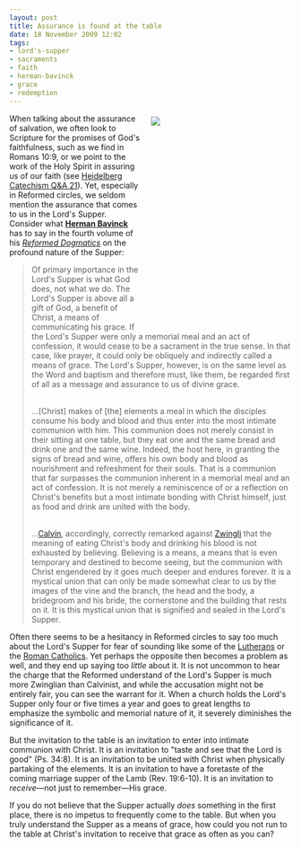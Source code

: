 ```yaml
---
layout: post
title: Assurance is found at the table
date: 18 November 2009 12:02
tags:
- lord's-supper
- sacraments
- faith
- herman-bavinck
- grace
- redemption
---
```

<div style="float: right; margin: 5px 1px 0px 20px; width: 250px; height: 373px;"><img src="https://dl.dropboxusercontent.com/u/3897986/Jake%20Blog%20Images/supper_elements.jpg" /></div>
<p>When talking about the assurance of salvation, we often look to Scripture for the promises of God's faithfulness, such as we find in Romans 10:9, or we point to the work of the Holy Spirit in assuring us of our faith (see <a href="http://crcna.org/pages/heidelberg_deliver.cfm#QandA%2021">Heidelberg Catechism Q&amp;A 21</a>). Yet, especially in Reformed circles, we seldom mention the assurance that comes to us in the Lord's Supper. Consider what <a style="font-weight: bold;" href="http://en.wikipedia.org/wiki/Herman_Bavinck">Herman Bavinck</a> has to say in the fourth volume of his <a href="http://www.amazon.com/Reformed-Dogmatics-Baker-Publishing-Group/dp/0801035767/ref=sr_1_1?ie=UTF8&amp;s=books&amp;qid=1258590378&amp;sr=8-1"><span style="font-style: italic;">Reformed Dogmatics</span></a> on the profound nature of the Supper:</p>
<blockquote>
Of primary importance in the Lord's Supper is what God does, not what we do. The Lord's Supper is above all a gift of God, a benefit of Christ, a means of communicating his grace. If the Lord's Supper were only a memorial meal and an act of confession, it would cease to be a sacrament in the true sense. In that case, like prayer, it could only be obliquely and indirectly called a means of grace. The Lord's Supper, however, is on the same level as the Word and baptism and therefore must, like them, be regarded first of all as a message and assurance to us of divine grace.<br /><br />

...[Christ] makes of [the] elements a meal in which the disciples consume his body and blood and thus enter into the most intimate communion with him. This communion does not merely consist in their sitting at one table, but they eat one and the same bread and drink one and the same wine. Indeed, the host here, in granting the signs of bread and wine, offers his own body and blood as nourishment and refreshment for their souls. That is a communion that far surpasses the communion inherent in a memorial meal and an act of confession. It is not merely a reminiscence of or a reflection on Christ's benefits but a most intimate bonding with Christ himself, just as food and drink are united with the body.<br /><br />

...<a href="http://en.wikipedia.org/wiki/John_Calvin">Calvin</a>, accordingly, correctly remarked against <a href="http://en.wikipedia.org/wiki/Huldrych_Zwingli">Zwingli</a> that the meaning of eating Christ's body and drinking his blood is not exhausted by believing. Believing is a means, a means that is even temporary and destined to become seeing, but the communion with Christ engendered by it goes much deeper and endures forever. It is a mystical union that can only be made somewhat clear to us by the images of the vine and the branch, the head and the body, a bridegroom and his bride, the cornerstone and the building that rests on it. It is this mystical union that is signified and sealed in the Lord's Supper.
</blockquote>
<p>Often there seems to be a hesitancy in Reformed circles to say too much about the Lord's Supper for fear of sounding like some of the <a href="http://en.wikipedia.org/wiki/Consubstantiation">Lutherans</a> or the <a href="http://en.wikipedia.org/wiki/Transubstantiation">Roman Catholics</a>. Yet perhaps the opposite then becomes a problem as well, and they end up saying too <span style="font-style: italic;">little</span> about it. It is not uncommon to hear the charge that the Reformed understand of the Lord's Supper is much more Zwinglian than Calvinist, and while the accusation might not be entirely fair, you can see the warrant for it. When a church holds the Lord's Supper only four or five times a year and goes to great lengths to emphasize the symbolic and memorial nature of it, it severely diminishes the significance of it.</p>

<p>But the invitation to the table is an invitation to enter into intimate communion with Christ. It is an invitation to "taste and see that the Lord is good" (Ps. 34:8). It is an invitation to be united with Christ when physically partaking of the elements. It is an invitation to have a foretaste of the coming marriage supper of the Lamb (Rev. 19:6-10). It is an invitation to <span style="font-style: italic;">receive</span>&mdash;not just to remember&mdash;His grace.</p>

If you do not believe that the Supper actually <span style="font-style: italic;">does</span> something in the first place, there is no impetus to frequently come to the table. But when you truly understand the Supper as a means of grace, how could you not run to the table at Christ's invitation to receive that grace as often as you can?
